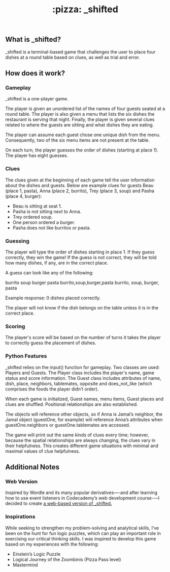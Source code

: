 <div align="center">
  <h1>:pizza: _shifted</h1>
</div>
<br>

## What is _shifted?

_shifted is a terminal-based game that challenges the user to place four dishes at a round table based on clues, as well as trial and error.

## How does it work?

### Gameplay

_shifted is a one-player game. 

The player is given an unordered list of the names of four guests seated at a round table. The player is also given a menu that lists the six dishes the restaurant is serving that night. Finally, the player is given several clues related to where the guests are sitting and what dishes they are eating.

The player can assume each guest chose one unique dish from the menu. Consequently, two of the six menu items are not present at the table.

On each turn, the player guesses the order of dishes (starting at place 1). The player has eight guesses.

### Clues

The clues given at the beginning of each game tell the user information about the dishes and guests. Below are example clues for guests Beau (place 1, pasta), Anna (place 2, burrito), Trey (place 3, soup) and Pasha (place 4, burger):

- Beau is sitting at seat 1.
- Pasha is not sitting next to Anna.
- Trey ordered soup.
- One person ordered a burger.
- Pasha does not like burritos or pasta.

### Guessing

The player will type the order of dishes starting in place 1. If they guess correctly, they win the game! If the guess is not correct, they will be told how many dishes, if any, are in the correct place.

A guess can look like any of the following:

burrito soup burger pasta
burrito,soup,burger,pasta
burrito, soup, burger, pasta

Example response: 0 dishes placed correctly.

The player will not know if the dish belongs on the table unless it is in the correct place.

### Scoring

The player's score will be based on the number of turns it takes the player to correctly guess the placement of dishes.

### Python Features

_shifted relies on the input() function for gameplay. Two classes are used: Players and Guests. The Player class includes the player's name, game status and score information. The Guest class includes attributes of name, dish, place, neighbors, tablemates, opposite and does_not_like (which comprises the foods the player didn’t order).

When each game is initialized, Guest names, menu items, Guest places and clues are shuffled. Positional relationships are also established.

The objects will reference other objects, so if Anna is Jamal’s neighbor, the Jamal object (guestOne, for example) will reference Anna’s attributes when guestOne.neighbors or guestOne.tablemates are accessed.

The game will print out the same kinds of clues every time; however, because the spatial relationships are always changing, the clues vary in their helpfulness. This creates different game situations with minimal and maximal values of clue helpfulness.

## Additional Notes

### Web Version

Inspired by Wordle and its many popular derivatives—-and after learning how to use event listeners in Codecademy’s web development course-—I decided to create <a href="https://jonathanward.github.io/_shifted-web-version/">a web-based version of _shifted.</a>

### Inspirations

While seeking to strengthen my problem-solving and analytical skills, I’ve been on the hunt for fun logic puzzles, which can play an important role in exercising our critical thinking skills. I was inspired to develop this game based on my experiences with the following:

- Einstein’s Logic Puzzle
- Logical Journey of the Zoombinis (Pizza Pass level)
- Mastermind